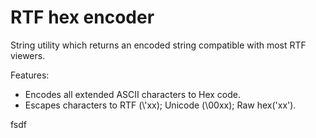 # RTF hex encoder

String utility which returns an encoded string compatible with most RTF viewers.

Features:
- Encodes all extended ASCII characters to Hex code.
- Escapes characters to RTF (\\'xx); Unicode (\\00xx); Raw hex('xx').

fsdf